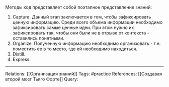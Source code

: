 Методы код представляет собой поэтапное представление знаний:
1. Capture. Данный этап заключается в том, чтобы зафиксировать ценную информацию. Среди всего объема информации необходимо зафиксировать самые ценные идеи. При этом нужно их зафиксировать так, чтобы они были не в отрыве от контекста - оставились понятными. 
2. Organize. Полученную информацию необходимо организовать - т.е. поместить ее в то место, где ей необходимо находиться. 
3. Distill. 
4. Express. 


___
Relations: [[Организация знаний]] 
Tags: #practice 
References: [[Создавая второй мозг Тьяго Форте]] 
Query: 